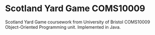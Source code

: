 # Scotland Yard Game COMS10009
Scotland Yard Game coursework from University of Bristol COMS10009 Object-Oriented Programming unit.
Implemented in Java.
